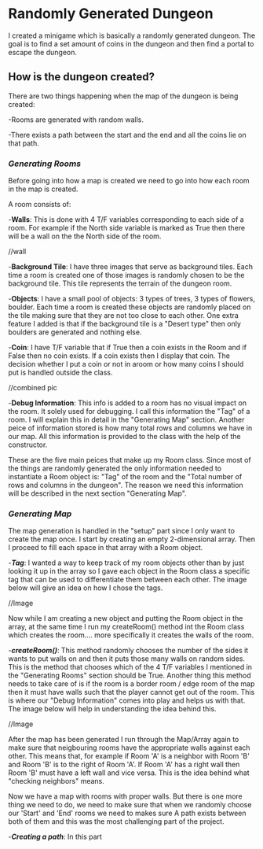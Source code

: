 # Randomly Generated Dungeon

I created a minigame which is basically a randomly generated dungeon. The goal is to find a set amount of coins in the dungeon and then find a portal to escape the dungeon.

## How is the dungeon created?

There are two things happening when the map of the dungeon is being created:

   -Rooms are generated with random walls.
    
   -There exists a path between the start and the end and all the coins lie on that path.

### _**Generating Rooms**_

Before going into how a map is created we need to go into how each room in the map is created.

A room consists of:

   -**Walls**: This is done with 4 T/F variables corresponding to each side of a room. For example if the          North side variable is marked as True then there will be a wall on the the North side of the room.
   
   //wall
   
   -**Background Tile**: I have three images that serve as background tiles. Each time a room is created          one of those images is randomly chosen to be the background tile. This tile represents the terrain          of the dungeon room.
   
   -**Objects**: I have a small pool of objects: 3 types of trees, 3 types of flowers, boulder. Each time a        room is created these objects are randomly placed on the tile making sure that they are not too            close to each other. One extra feature I added is that if the background tile is a "Desert type"            then only boulders are generated and nothing else.
   
   -**Coin**: I have T/F variable that if True then a coin exists in the Room and if False then no coin          exists. If a coin exists then I display that coin. The decision whether I put a coin or not in aroom        or how many coins I should put is handled outside the class.
   
   //combined pic
   
   -**Debug Information**: This info is added to a room has no visual impact on the room. It solely used        for debugging. I call this information the "Tag" of a room. I will explain this in detail in the            "Generating Map" section. Another peice of information stored is how many total rows and columns we        have in our map. All this information is provided to the class with the help of the constructor.

These are the five main peices that make up my Room class. Since most of the things are randomly generated the only information needed to instantiate a Room object is: "Tag" of the room and the "Total number of rows and columns in the dungeon". The reason we need this information will be described in the next section "Generating Map".

### _**Generating Map**_

The map generation is handled in the "setup" part since I only want to create the map once. I start by creating an empty 2-dimensional array. Then I proceed to fill each space in that array with a Room object.

-**_Tag_**: I wanted a way to keep track of my room objects other than by just looking it up in the array so I gave each object in the Room class a specific tag that can be used to differentiate them between each other. The image below will give an idea on how I chose the tags.

//Image

Now while I am creating a new object and putting the Room object in the array, at the same time I run my createRoom() method int the Room class which creates the room.... more specifically it creates the walls of the room.

-**_createRoom()_**: This method randomly chooses the number of the sides it wants to put walls on and then it puts those many walls on random sides. This is the method that chooses which of the 4 T/F variables I mentioned in the "Generating Rooms" section should be True. Another thing this method needs to take care of is if the room is a border room / edge room of the map then it must have walls such that the player cannot get out of the room. This is where our "Debug Information" comes into play and helps us with that. The image below will help in understanding the idea behind this.

//Image

After the map has been generated I run through the Map/Array again to make sure that neigbouring rooms have the appropriate walls against each other. This means that, for example if Room 'A' is a neighbor with Room 'B' and Room 'B' is to the right of Room 'A'. If Room 'A' has a right wall then Room 'B' must have a left wall and vice versa. This is the idea behind what "checking neighbors" means.

Now we have a map with rooms with proper walls. But there is one more thing we need to do, we need to make sure that when we randomly choose our 'Start' and 'End' rooms we need to makes sure A path exists between both of them and this was the most challenging part of the project.

-**_Creating a path_**: In this part 



   
  
